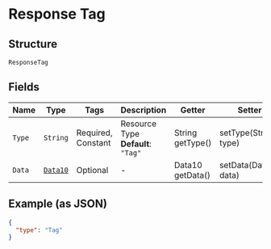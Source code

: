 
# Response Tag

## Structure

`ResponseTag`

## Fields

| Name | Type | Tags | Description | Getter | Setter |
|  --- | --- | --- | --- | --- | --- |
| `Type` | `String` | Required, Constant | Resource Type<br>**Default**: `"Tag"` | String getType() | setType(String type) |
| `Data` | [`Data10`](../../doc/models/data-10.md) | Optional | - | Data10 getData() | setData(Data10 data) |

## Example (as JSON)

```json
{
  "type": "Tag"
}
```

